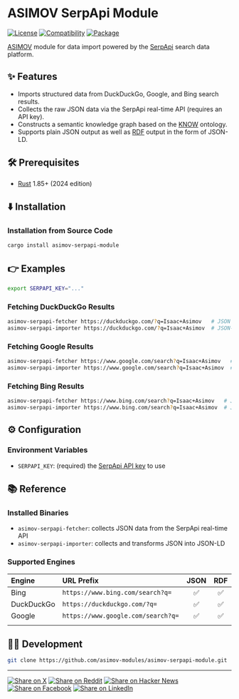 # ASIMOV SerpApi Module

[![License](https://img.shields.io/badge/license-Public%20Domain-blue.svg)](https://unlicense.org)
[![Compatibility](https://img.shields.io/badge/rust-1.85%2B-blue)](https://blog.rust-lang.org/2025/02/20/Rust-1.85.0/)
[![Package](https://img.shields.io/crates/v/asimov-serpapi-module)](https://crates.io/crates/asimov-serpapi-module)

[ASIMOV] module for data import powered by the [SerpApi] search data platform.

## ✨ Features

- Imports structured data from DuckDuckGo, Google, and Bing search results.
- Collects the raw JSON data via the SerpApi real-time API (requires an API key).
- Constructs a semantic knowledge graph based on the [KNOW] ontology.
- Supports plain JSON output as well as [RDF] output in the form of JSON-LD.

## 🛠️ Prerequisites

- [Rust](https://rust-lang.org) 1.85+ (2024 edition)

## ⬇️ Installation

### Installation from Source Code

```bash
cargo install asimov-serpapi-module
```

## 👉 Examples

```bash
export SERPAPI_KEY="..."
```

### Fetching DuckDuckGo Results

```bash
asimov-serpapi-fetcher https://duckduckgo.com/?q=Isaac+Asimov   # JSON
asimov-serpapi-importer https://duckduckgo.com/?q=Isaac+Asimov  # JSON-LD
```

### Fetching Google Results

```bash
asimov-serpapi-fetcher https://www.google.com/search?q=Isaac+Asimov   # JSON
asimov-serpapi-importer https://www.google.com/search?q=Isaac+Asimov  # JSON-LD
```

### Fetching Bing Results

```bash
asimov-serpapi-fetcher https://www.bing.com/search?q=Isaac+Asimov   # JSON
asimov-serpapi-importer https://www.bing.com/search?q=Isaac+Asimov  # JSON-LD
```

## ⚙ Configuration

### Environment Variables

- `SERPAPI_KEY`: (required) the [SerpApi API key] to use

## 📚 Reference

### Installed Binaries

- `asimov-serpapi-fetcher`: collects JSON data from the SerpApi real-time API
- `asimov-serpapi-importer`: collects and transforms JSON into JSON-LD

### Supported Engines

Engine  | URL Prefix | JSON | RDF
:------ | :--------- | :--: | :--:
Bing | `https://www.bing.com/search?q=` | ✅ | ✅
DuckDuckGo | `https://duckduckgo.com/?q=` | ✅ | ✅
Google | `https://www.google.com/search?q=` | ✅ | ✅
<img width="100" height="1"/> | <img width="550" height="1"/> | <img width="50" height="1"/> | <img width="50" height="1"/>

## 👨‍💻 Development

```bash
git clone https://github.com/asimov-modules/asimov-serpapi-module.git
```

---

[![Share on X](https://img.shields.io/badge/share%20on-x-03A9F4?logo=x)](https://x.com/intent/post?url=https://github.com/asimov-modules/asimov-serpapi-module&text=asimov-serpapi-module)
[![Share on Reddit](https://img.shields.io/badge/share%20on-reddit-red?logo=reddit)](https://reddit.com/submit?url=https://github.com/asimov-modules/asimov-serpapi-module&title=asimov-serpapi-module)
[![Share on Hacker News](https://img.shields.io/badge/share%20on-hn-orange?logo=ycombinator)](https://news.ycombinator.com/submitlink?u=https://github.com/asimov-modules/asimov-serpapi-module&t=asimov-serpapi-module)
[![Share on Facebook](https://img.shields.io/badge/share%20on-fb-1976D2?logo=facebook)](https://www.facebook.com/sharer/sharer.php?u=https://github.com/asimov-modules/asimov-serpapi-module)
[![Share on LinkedIn](https://img.shields.io/badge/share%20on-linkedin-3949AB?logo=linkedin)](https://www.linkedin.com/sharing/share-offsite/?url=https://github.com/asimov-modules/asimov-serpapi-module)

[ASIMOV]: https://github.com/asimov-platform
[KNOW]: https://github.com/know-ontology
[RDF]: https://github.com/rust-rdf
[SerpApi]: https://serpapi.com
[SerpApi API key]: https://serpapi-python.readthedocs.io/en/latest/#serpapi.Client
